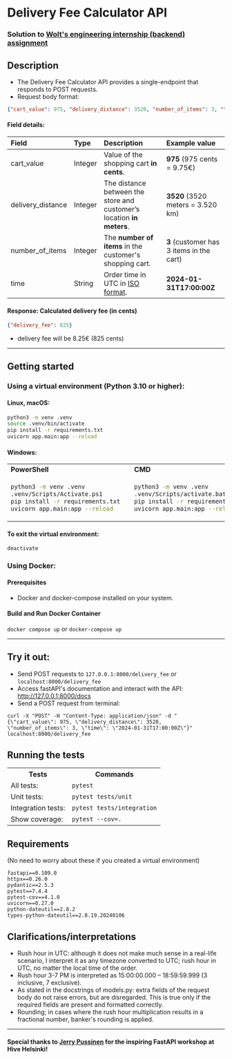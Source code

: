 # Delivery Fee Calculator API

### Solution to [Wolt's engineering internship (backend) assignment](https://github.com/woltapp/engineering-internship-2024)
## Description
- The Delivery Fee Calculator API provides a single-endpoint that responds to POST requests.
- Request body format:
```json
{"cart_value": 975, "delivery_distance": 3520, "number_of_items": 3, "time": "2024-01-31T17:00:00Z"}
```
#### Field details:

| Field             | Type  | Description                                                               | Example value                             |
|:---               |:---   |:---                                                                       |:---                                       |
|cart_value         |Integer|Value of the shopping cart __in cents__.                                   |__975__ (975 cents = 9.75€)                |
|delivery_distance  |Integer|The distance between the store and customer’s location __in meters__.      |__3520__ (3520 meters = 3.520 km)          |
|number_of_items    |Integer|The __number of items__ in the customer's shopping cart.                   |__3__ (customer has 3 items in the cart)   |
|time               |String |Order time in UTC in [ISO format](https://en.wikipedia.org/wiki/ISO_8601). |__2024-01-31T17:00:00Z__                   |

#### Response: Calculated delivery fee (in cents)
```json
{"delivery_fee": 825}
```
- delivery fee will be 8.25€ (825 cents)
---

## Getting started
### Using a virtual environment (Python 3.10 or higher):
#### Linux, macOS:
```bash 
python3 -m venv .venv
source .venv/bin/activate
pip install -r requirements.txt
uvicorn app.main:app --reload
```
#### Windows:

<table>
  <tr>
    <td>
      <strong>PowerShell</strong>
    </td>
    <td>
      <strong>CMD</strong>
    </td>
  </tr>
  <tr>
  <td>

```bash
python3 -m venv .venv  
.venv/Scripts/Activate.ps1  
pip install -r requirements.txt  
uvicorn app.main:app --reload  
```

</td>
<td>

```bash
python3 -m venv .venv  
.venv/Scripts/activate.bat  
pip install -r requirements.txt  
uvicorn app.main:app --reload  
```

</td>
</tr>
</table>

#### To exit the virtual environment:
```deactivate```

### Using Docker:
#### Prerequisites
- Docker and docker-compose installed on your system.
#### Build and Run Docker Container
```docker compose up``` or ```docker-compose up```

---
## Try it out:
- Send POST requests to ```127.0.0.1:8000/delivery_fee``` or ```localhost:8000/delivery_fee```
- Access fastAPI's documentation and interact with the API: http://127.0.0.1:8000/docs
- Send a POST request from terminal:
```
curl -X "POST" -H "Content-Type: application/json" -d "{\"cart_value\": 975, \"delivery_distance\": 3520, \"number_of_items\": 3, \"time\": \"2024-01-31T17:00:00Z\"}" localhost:8000/delivery_fee
```
## Running the tests
<table>
  <tr>
    <th>Tests</th>
    <th>Commands</th>
  </tr>
  <tr>
    <td>All tests:</td>
    <td><code>pytest</code></td>
  </tr>
  <tr>
    <td>Unit tests:</td>
    <td><code>pytest tests/unit</code></td>
  </tr>
  <tr>
    <td>Integration tests:</td>
    <td><code>pytest tests/integration</code></td>
  </tr>
  <tr>
    <td>Show coverage:</td>
    <td><code>pytest --cov=.</code></td>
  </tr>
</table>

## Requirements
(No need to worry about these if you created a virtual environment)
```
fastapi==0.109.0
httpx==0.26.0
pydantic==2.5.3
pytest==7.4.4
pytest-cov==4.1.0
uvicorn==0.27.0
python-dateutil==2.8.2
types-python-dateutil==2.8.19.20240106
```
## Clarifications/interpretations
- Rush hour in UTC: although it does not make much sense in a real-life scenario, I interpret it as any timezone converted to UTC; rush hour in UTC, no matter the local time of the order.
- Rush hour 3-7 PM is interpreted as 15:00:00.000 – 18:59:59.999 (3 inclusive, 7 exclusive).
- As stated in the docstrings of models.py: extra fields of the request body do not raise errors, but are disregarded. This is true only if the required fields are present and formatted correctly.
- Rounding; in cases where the rush hour multiplication results in a fractional number, banker's rounding is applied.
---
#### Special thanks to [Jerry Pussinen](https://github.com/jerry-git) for the inspiring FastAPI workshop at Hive Helsinki!
  
  
